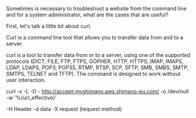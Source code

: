 Sometimes is necessary to troubleshoot a website from the command line and for a system administrator, what are the cases that are useful?

First, let's talk a little bit about curl. 

Curl is a command line tool that allows you to transfer data from and to a server.


curl is a tool to transfer data from or to a server, using one of the supported protocols (DICT, FILE, FTP, FTPS, GOPHER, HTTP, HTTPS, IMAP, IMAPS, LDAP, LDAPS, POP3, POP3S, RTMP, RTSP, SCP, SFTP, SMB, SMBS,
       SMTP, SMTPS, TELNET and TFTP). The command is designed to work without user interaction.

curl -s -L -D - http://accept-myshimano.aws.shimano-eu.com/ -o /dev/null -w '%{url_effective}'




-H Header
-d data
-X request (request method)